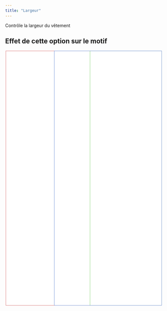 ```yaml
---
title: "Largeur"
---
```


Contrôle la largeur du vêtement

## Effet de cette option sur le motif

![Cette image montre l'effet de cette option en superposant plusieurs variantes qui ont une valeur différente pour cette option](tiberius_width_sample.svg "Effet de cette option sur le motif")
